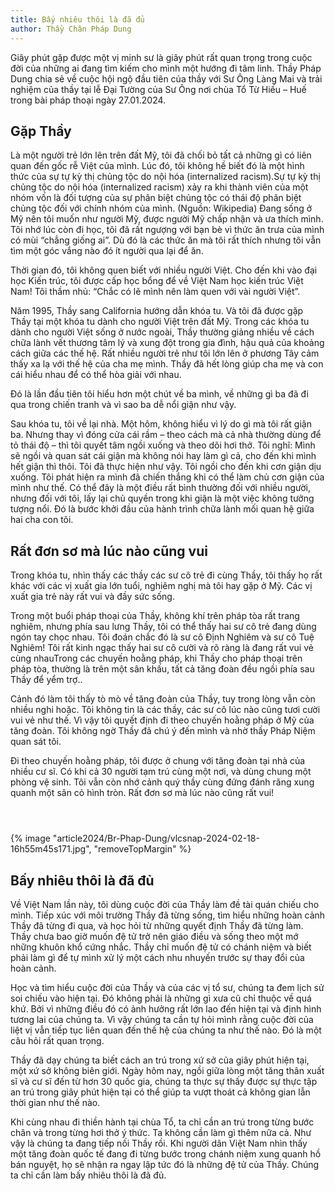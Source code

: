 ```yaml
---
title: Bấy nhiêu thôi là đã đủ
author: Thầy Chân Pháp Dung
---
```


<p class="editors-preface">Giây phút gặp được một vị minh sư là giây phút rất quan trọng trong cuộc đời của những ai đang tìm kiếm cho mình một hướng đi tâm linh. Thầy Pháp Dung chia sẻ về cuộc hội ngộ đầu tiên của thầy với Sư Ông Làng Mai và trải nghiệm của thầy tại lễ Đại Tường của Sư Ông nơi chùa Tổ Từ Hiếu – Huế trong bài pháp thoại ngày 27.01.2024.</p>

## Gặp Thầy

Là một người trẻ lớn lên trên đất Mỹ, tôi đã chối bỏ tất cả những gì có liên quan đến gốc rễ Việt của mình. Lúc đó, tôi không hề biết đó là một hình thức của sự tự kỳ thị chủng tộc do nội hóa (internalized racism).<span class="note">Sự tự kỳ thị chủng tộc do nội hóa (internalized racism) xảy ra khi thành viên của một nhóm vốn là đối tượng của sự phân biệt chủng tộc có thái độ phân biệt chủng tộc đối với chính nhóm của mình. (Nguồn: Wikipedia)</span> Đang sống ở Mỹ nên tôi muốn như người Mỹ, được người Mỹ chấp nhận và ưa thích mình. Tôi nhớ lúc còn đi học, tôi đã rất ngượng với bạn bè vì thức ăn trưa của mình có mùi “chẳng giống ai”. Dù đó là các thức ăn mà tôi rất thích nhưng tôi vẫn tìm một góc vắng nào đó ít người qua lại để ăn.

Thời gian đó, tôi không quen biết với nhiều người Việt. Cho đến khi vào đại học Kiến trúc, tôi được cấp học bổng để về Việt Nam học kiến trúc Việt Nam! Tôi thầm nhủ: “Chắc có lẽ mình nên làm quen với vài người Việt”.

Năm 1995, Thầy sang California hướng dẫn khóa tu. Và tôi đã được gặp Thầy tại một khóa tu dành cho người Việt trên đất Mỹ. Trong các khóa tu dành cho người Việt sống ở nước ngoài, Thầy thường giảng nhiều về cách chữa lành vết thương tâm lý và xung đột trong gia đình, hậu quả của khoảng cách giữa các thế hệ. Rất nhiều người trẻ như tôi lớn lên ở phương Tây cảm thấy xa lạ với thế hệ của cha mẹ mình. Thầy đã hết lòng giúp cha mẹ và con cái hiểu nhau để có thể hòa giải với nhau.

Đó là lần đầu tiên tôi hiểu hơn một chút về ba mình, về những gì ba đã đi qua trong chiến tranh và vì sao ba dễ nổi giận như vậy.

Sau khóa tu, tôi về lại nhà. Một hôm, không hiểu vì lý do gì mà tôi rất giận ba. Nhưng thay vì đóng cửa cái rầm – theo cách mà cả nhà thường dùng để tỏ thái độ – thì tôi quyết tâm ngồi xuống và theo dõi hơi thở. Tôi nghĩ: Mình sẽ ngồi và quan sát cái giận mà không nói hay làm gì cả, cho đến khi mình hết giận thì thôi. Tôi đã thực hiện như vậy. Tôi ngồi cho đến khi cơn giận dịu xuống. Tôi phát hiện ra mình đã chiến thắng khi có thể làm chủ cơn giận của mình như thế. Có thể đây là một điều rất bình thường đối với nhiều người, nhưng đối với tôi, lấy lại chủ quyền trong khi giận là một việc không tưởng tượng nổi. Đó là bước khởi đầu của hành trình chữa lành mối quan hệ giữa hai cha con tôi.

## Rất đơn sơ mà lúc nào cũng vui

Trong khóa tu, nhìn thấy các thầy các sư cô trẻ đi cùng Thầy, tôi thấy họ rất khác với các vị xuất gia lớn tuổi, nghiêm nghị mà tôi hay gặp ở Mỹ. Các vị xuất gia trẻ này rất vui và đầy sức sống.

Trong một buổi pháp thoại của Thầy, không khí trên pháp tòa rất trang nghiêm, nhưng phía sau lưng Thầy, tôi có thể thấy hai sư cô trẻ đang dùng ngón tay chọc nhau. Tôi đoán chắc đó là sư cô Định Nghiêm và sư cô Tuệ Nghiêm! Tôi rất kinh ngạc thấy hai sư cô cười và rõ ràng là đang rất vui vẻ cùng nhau<span class="note">Trong các chuyến hoằng pháp, khi Thầy cho pháp thoại trên pháp tòa, thường là trên một sân khấu, tất cả tăng đoàn đều ngồi phía sau Thầy để yểm trợ.</span>. 

Cảnh đó làm tôi thấy tò mò về tăng đoàn của Thầy, tuy trong lòng vẫn còn nhiều nghi hoặc. Tôi không tin là các thầy, các sư cô lúc nào cũng tươi cười vui vẻ như thế. Vì vậy tôi quyết định đi theo chuyến hoằng pháp ở Mỹ của tăng đoàn. Tôi không ngờ Thầy đã chú ý đến mình và nhờ thầy Pháp Niệm quan sát tôi.

Đi theo chuyến hoằng pháp, tôi được ở chung với tăng đoàn tại nhà của nhiều cư sĩ. Có khi cả 30 người tạm trú cùng một nơi, và dùng chung một phòng vệ sinh. Tôi vẫn còn nhớ cảnh quý thầy cùng đứng đánh răng xung quanh một sân cỏ hình tròn. Rất đơn sơ mà lúc nào cũng rất vui!

<p style="margin-bottom: 4em;"></p>

{% image "article2024/Br-Phap-Dung/vlcsnap-2024-02-18-16h55m45s171.jpg", "removeTopMargin" %}

## Bấy nhiêu thôi là đã đủ

Về Việt Nam lần này, tôi dùng cuộc đời của Thầy làm đề tài quán chiếu cho mình. Tiếp xúc với môi trường Thầy đã từng sống, tìm hiểu những hoàn cảnh Thầy đã từng đi qua, và học hỏi từ những quyết định Thầy đã từng làm. Thầy chưa bao giờ muốn đệ tử trở nên giáo điều và sống theo một mớ những khuôn khổ cứng nhắc. Thầy chỉ muốn đệ tử có chánh niệm và biết phải làm gì để tự mình xử lý một cách nhu nhuyến trước sự thay đổi của hoàn cảnh.

Học và tìm hiểu cuộc đời của Thầy và của các vị tổ sư, chúng ta đem lịch sử soi chiếu vào hiện tại. Đó không phải là những gì xưa cũ chỉ thuộc về quá khứ. Bởi vì những điều đó có ảnh hưởng rất lớn lao đến hiện tại và định hình tương lai của chúng ta. Vì vậy chúng ta cần tự hỏi mình rằng cuộc đời của liệt vị vẫn tiếp tục liên quan đến thế hệ của chúng ta như thế nào. Đó là một câu hỏi rất quan trọng.

Thầy đã dạy chúng ta biết cách an trú trong xứ sở của giây phút hiện tại, một xứ sở không biên giới. Ngày hôm nay, ngồi giữa lòng một tăng thân xuất sĩ và cư sĩ đến từ hơn 30 quốc gia, chúng ta thực sự thấy được sự thực tập an trú trong giây phút hiện tại có thể giúp ta vượt thoát cả không gian lẫn thời gian như thế nào.

Khi cùng nhau đi thiền hành tại chùa Tổ, ta chỉ cần an trú trong từng bước chân và trong từng hơi thở ý thức. Ta không cần làm gì thêm nữa cả. Như vậy là chúng ta đang tiếp nối Thầy rồi. Khi người dân Việt Nam nhìn thấy một tăng đoàn quốc tế đang đi từng bước trong chánh niệm xung quanh hồ bán nguyệt, họ sẽ nhận ra ngay lập tức đó là những đệ tử của Thầy. Chúng ta chỉ cần làm bấy nhiêu thôi là đã đủ.
